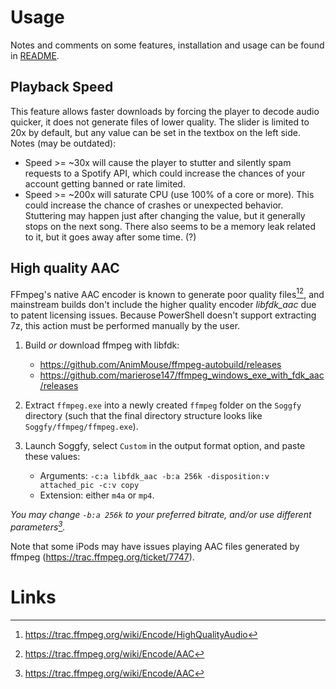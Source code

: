 # Usage
Notes and comments on some features, installation and usage can be found in [README](/README.md).

## Playback Speed
This feature allows faster downloads by forcing the player to decode audio quicker, it does not generate files of lower quality. The slider is limited to 20x by default, but any value can be set in the textbox on the left side.  
Notes (may be outdated):
- Speed >= ~30x will cause the player to stutter and silently spam requests to a Spotify API, which could increase the chances of your account getting banned or rate limited.
- Speed >= ~200x will saturate CPU (use 100% of a core or more). This could increase the chance of crashes or unexpected behavior.
Stuttering may happen just after changing the value, but it generally stops on the next song. There also seems to be a memory leak related to it, but it goes away after some time. (?)

## High quality AAC
FFmpeg's native AAC encoder is known to generate poor quality files[^1][^2], and mainstream builds don't include the higher quality encoder _libfdk_aac_ due to patent licensing issues. Because PowerShell doesn't support extracting 7z, this action must be performed manually by the user.

1. Build _or_ download ffmpeg with libfdk:
    - https://github.com/AnimMouse/ffmpeg-autobuild/releases
    - https://github.com/marierose147/ffmpeg_windows_exe_with_fdk_aac/releases

2. Extract `ffmpeg.exe` into a newly created `ffmpeg` folder on the `Soggfy` directory (such that the final directory structure looks like `Soggfy/ffmpeg/ffmpeg.exe`).

3. Launch Soggfy, select `Custom` in the output format option, and paste these values:
    - Arguments: `-c:a libfdk_aac -b:a 256k -disposition:v attached_pic -c:v copy`
    - Extension: either `m4a` or `mp4`.

_You may change `-b:a 256k` to your preferred bitrate, and/or use different parameters[^2]._

Note that some iPods may have issues playing AAC files generated by ffmpeg (https://trac.ffmpeg.org/ticket/7747).

# Links
[^1]: https://trac.ffmpeg.org/wiki/Encode/HighQualityAudio
[^2]: https://trac.ffmpeg.org/wiki/Encode/AAC